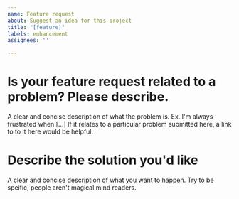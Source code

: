 ```yaml
---
name: Feature request
about: Suggest an idea for this project
title: "[feature]"
labels: enhancement
assignees: ''

---
```


# Is your feature request related to a problem? Please describe.
A clear and concise description of what the problem is. Ex. I'm always frustrated when [...] If it relates to a particular problem submitted here, a link to to it here would be helpful.

# Describe the solution you'd like
A clear and concise description of what you want to happen. Try to be speific, people aren't magical mind readers.

